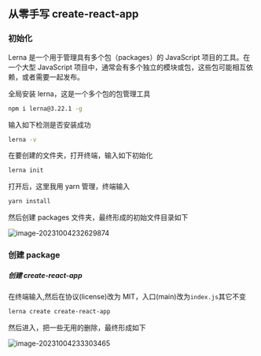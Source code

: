 ## 从零手写 create-react-app

### 初始化

Lerna 是一个用于管理具有多个包（packages）的 JavaScript 项目的工具。在一个大型 JavaScript 项目中，通常会有多个独立的模块或包，这些包可能相互依赖，或者需要一起发布。

全局安装 lerna，这是一个多个包的包管理工具

```bash
npm i lerna@3.22.1 -g
```

输入如下检测是否安装成功

```bash
lerna -v
```

在要创建的文件夹，打开终端，输入如下初始化

```bash
lerna init
```

打开后，这里我用 yarn 管理，终端输入

```bash
yarn install
```

然后创建 packages 文件夹，最终形成的初始文件目录如下

![image-20231004232629874](C:/Users/su/AppData/Roaming/Typora/typora-user-images/image-20231004232629874.png)

### 创建 package

##### 创建 create-react-app

在终端输入,然后在协议(license)改为 MIT，入口(main)改为`index.js`其它不变

```bash
lerna create create-react-app
```

然后进入，把一些无用的删除，最终形成如下

![image-20231004233303465](C:/Users/su/AppData/Roaming/Typora/typora-user-images/image-20231004233303465.png)
